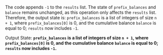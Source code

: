 The code appends `-1` to the `results` list. The state of `prefix_balances` and `balance` remains unchanged, as this operation only affects the `results` list. Therefore, the output state is: `prefix_balances` is a list of integers of size `n + 1`, where `prefix_balances[0]` is 0, and the cumulative balance `balance` is equal to 0; `results` now includes `-1`.

Output State: **`prefix_balances` is a list of integers of size `n + 1`, where `prefix_balances[0]` is 0, and the cumulative balance `balance` is equal to 0; `results` now includes `-1`.**